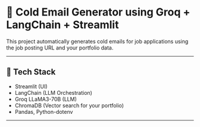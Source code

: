 # 🤖 Cold Email Generator using Groq + LangChain + Streamlit

This project automatically generates cold emails for job applications using the job posting URL and your portfolio data.

---

## 🔧 Tech Stack
- Streamlit (UI)
- LangChain (LLM Orchestration)
- Groq LLaMA3-70B (LLM)
- ChromaDB (Vector search for your portfolio)
- Pandas, Python-dotenv

---
